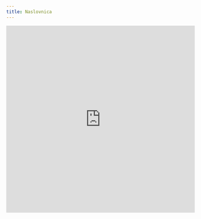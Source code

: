 ```yaml
---
title: Naslovnica
---
```

<iframe width="100%" height="500" frameborder="0"
  src="https://observablehq.com/embed/@ftm/naslovnica@41?cell=*&api_key=a2d3bf3cb76a2eb35e3b14bf2f9f12040fc7f704"></iframe>
